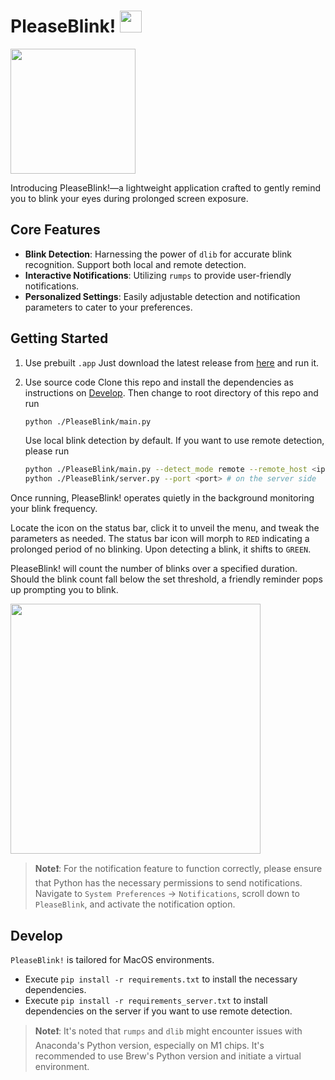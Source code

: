 # PleaseBlink! <image src="./PleaseBlink/icon.png" width="35"/>

<image src="./docs/image1.png" width="200"/>

Introducing PleaseBlink!—a lightweight application crafted to gently remind you to blink your eyes during prolonged screen exposure.

## Core Features

- **Blink Detection**: Harnessing the power of `dlib` for accurate blink recognition. Support both local and remote detection.
- **Interactive Notifications**: Utilizing `rumps` to provide user-friendly notifications.
- **Personalized Settings**: Easily adjustable detection and notification parameters to cater to your preferences.



## Getting Started

1. Use prebuilt `.app`
   Just download the latest release from [here]() and run it.

2. Use source code
  Clone this repo and install the dependencies as instructions on [Develop](#develop).
  Then change to root directory of this repo and run

   ```bash
   python ./PleaseBlink/main.py
   ```

   Use local blink detection by default. If you want to use remote detection, please run

   ```bash
   python ./PleaseBlink/main.py --detect_mode remote --remote_host <ip>:<port> # on the client side
   python ./PleaseBlink/server.py --port <port> # on the server side
   ```


Once running, PleaseBlink! operates quietly in the background monitoring your blink frequency.

Locate the icon on the status bar, click it to unveil the menu, and tweak the parameters as needed. The status bar icon will morph to `RED` indicating a prolonged period of no blinking. Upon detecting a blink, it shifts to `GREEN`.

PleaseBlink! will count the number of blinks over a specified duration. Should the blink count fall below the set threshold, a friendly reminder pops up prompting you to blink.

<image src="./docs/image2.png" width="400px">

> **Note❗️**: For the notification feature to function correctly, please ensure that Python has the necessary permissions to send notifications. Navigate to `System Preferences` → `Notifications`, scroll down to `PleaseBlink`, and activate the notification option.

## Develop

`PleaseBlink!` is tailored for MacOS environments.

- Execute `pip install -r requirements.txt` to install the necessary dependencies.
- Execute `pip install -r requirements_server.txt` to install dependencies on the server if you want to use remote detection.

> **Note❗**: It's noted that `rumps` and `dlib` might encounter issues with Anaconda's Python version, especially on M1 chips. It's recommended to use Brew's Python version and initiate a virtual environment.